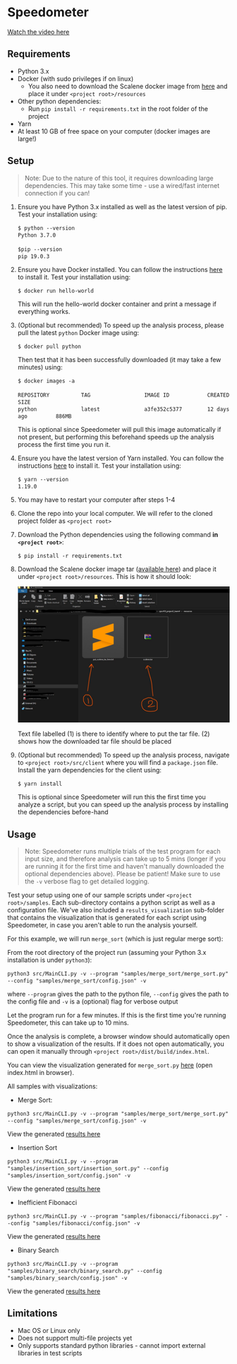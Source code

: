 # Speedometer

[Watch the video here](https://drive.google.com/file/d/1Sw31UE2h0gWIgypsrU14E9wYE4hArfLq/view)

## Requirements

- Python 3.x
- Docker (with sudo privileges if on linux)
    - You also need to download the Scalene docker image from [here](https://drive.google.com/file/d/11ToQiG0ONLSz_8-D3dS5OLkXvDHIZyJC/view?usp=sharing) and place it under `<project root>/resources`
- Other python dependencies:
    - Run `pip install -r requirements.txt` in the root folder of the project
- Yarn
- At least 10 GB of free space on your computer (docker images are large!)

## Setup

> Note: Due to the nature of this tool, it requires downloading large dependencies. This may take some time - use a wired/fast internet connection if you can!

1. Ensure you have Python 3.x installed as well as the latest version of pip. Test your installation using:

    ```shell
    $ python --version
    Python 3.7.0
    
    $pip --version
    pip 19.0.3
    ```
    
2. Ensure you have Docker installed. You can follow the instructions [here](https://docs.docker.com/get-docker/) to install it. Test your installation using:

    ```shell
    $ docker run hello-world
    ```
    This will run the hello-world docker container and print a message if everything works.
    
3. (Optional but recommended) To speed up the analysis process, please pull the latest `python` Docker image using:

    ```shell
    $ docker pull python
    ```
    
    Then test that it has been successfully downloaded (it may take a few minutes) using:
    
    ```shell
    $ docker images -a
    
    REPOSITORY          TAG                 IMAGE ID            CREATED             SIZE
    python              latest              a3fe352c5377        12 days ago         886MB
    ```
    
    This is optional since Speedometer will pull this image automatically if not present, but performing this beforehand speeds up the analysis process the first time you run it.

4. Ensure you have the latest version of Yarn installed. You can follow the instructions [here](https://classic.yarnpkg.com/en/docs/getting-started) to install it. Test your installation using:

    ```shell
    $ yarn --version
    1.19.0 
    ```
    
5. You may have to restart your computer after steps 1-4

6. Clone the repo into your local computer. We will refer to the cloned project folder as `<project root>`
7. Download the Python dependencies using the following command **in `<project root>`**:

    ```shell
    $ pip install -r requirements.txt
    ```

7. Download the Scalene docker image tar ([available here](https://drive.google.com/file/d/11ToQiG0ONLSz_8-D3dS5OLkXvDHIZyJC/view?usp=sharing)) and place it under `<project root>/resources`. This is how it should look:

    ![](docs/images/scalene_tar_location.jpg)
    
    Text file labelled (1) is there to identify where to put the tar file.
    (2) shows how the downloaded tar file should be placed
    
8. (Optional but recommended) To speed up the analysis process, navigate to `<project root>/src/client` where you will find a `package.json` file. Install the yarn dependencies for the client using:

    ```shell
    $ yarn install
    ```
    
    This is optional since Speedometer will run this the first time you analyze a script, but you can speed up the analysis process by installing the dependencies before-hand

## Usage

> Note: Speedometer runs multiple trials of the test program for each input size, and therefore analysis can take up to 5 mins (longer if you are running it for the first time and haven't manually downloaded the optional dependencies above). Please be patient! Make sure to use the `-v` verbose flag to get detailed logging.

Test your setup using one of our sample scripts under `<project root>/samples`. Each sub-directory contains a python script as well as a configuration file. We've also included a `results_visualization` sub-folder that contains the visualization that is generated for each script using Speedometer, in case you aren't able to run the analysis yourself.

For this example, we will run `merge_sort` (which is just regular merge sort):

From the root directory of the project run (assuming your Python 3.x installation is under `python3`):

```shell
python3 src/MainCLI.py -v --program "samples/merge_sort/merge_sort.py" --config "samples/merge_sort/config.json" -v
```

where `--program` gives the path to the python file, `--config` gives the path to the config file and `-v` is a (optional) flag for verbose output

Let the program run for a few minutes. If this is the first time you're running Speedometer, this can take up to 10 mins.

Once the analysis is complete, a browser window should automatically open to show a visualization of the results. If it does not open automatically, you can open it manually through `<project root>/dist/build/index.html`. 

You can view the visualization generated for `merge_sort.py` [here](samples/merge_sort/results_visualization) (open index.html in browser).

All samples with visualizations:

- Merge Sort:

```shell
python3 src/MainCLI.py -v --program "samples/merge_sort/merge_sort.py" --config "samples/merge_sort/config.json" -v
```

View the generated [results here](samples/merge_sort/results_visualization)

- Insertion Sort

```shell
python3 src/MainCLI.py -v --program "samples/insertion_sort/insertion_sort.py" --config "samples/insertion_sort/config.json" -v
```

View the generated [results here](samples/insertion_sort/results_visualization)


- Inefficient Fibonacci

```shell
python3 src/MainCLI.py -v --program "samples/fibonacci/fibonacci.py" --config "samples/fibonacci/config.json" -v
```

View the generated [results here](samples/fibonacci/results_visualization)


- Binary Search

```shell
python3 src/MainCLI.py -v --program "samples/binary_search/binary_search.py" --config "samples/binary_search/config.json" -v
```

View the generated [results here](samples/binary_search/results_visualization)


## Limitations

* Mac OS or Linux only
* Does not support multi-file projects yet
* Only supports standard python libraries - cannot import external libraries in test scripts

